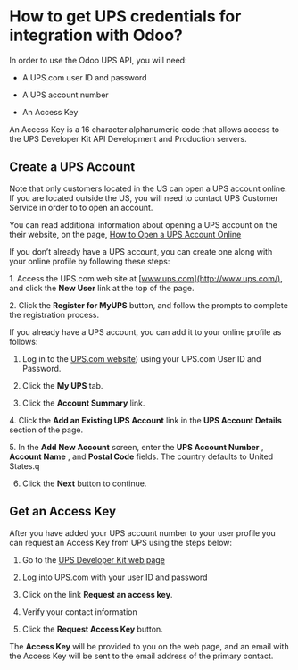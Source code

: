 # How to get UPS credentials for integration with Odoo?

In order to use the Odoo UPS API, you will need:

  * A UPS.com user ID and password

  * A UPS account number

  * An Access Key

An Access Key is a 16 character alphanumeric code that allows access to the
UPS Developer Kit API Development and Production servers.

## Create a UPS Account

Note that only customers located in the US can open a UPS account online. If
you are located outside the US, you will need to contact UPS Customer Service
in order to to open an account.

You can read additional information about opening a UPS account on the their
website, on the page, [How to Open a UPS Account
Online](https://www.ups.com/content/us/en/resources/sri/openaccountonline.html?srch_pos=2&srch_phr=open+ups+account)

If you don’t already have a UPS account, you can create one along with your
online profile by following these steps:

1\. Access the UPS.com web site at [www.ups.com](http://www.ups.com/), and
click the **New User** link at the top of the page.

2\. Click the **Register for MyUPS** button, and follow the prompts to
complete the registration process.

If you already have a UPS account, you can add it to your online profile as
follows:

  1. Log in to the [UPS.com website](http://www.ups.com/)) using your UPS.com User ID and Password.

  2. Click the **My UPS** tab.

  3. Click the **Account Summary** link.

4\. Click the **Add an Existing UPS Account** link in the **UPS Account
Details** section of the page.

5\. In the **Add New Account** screen, enter the **UPS Account Number** ,
**Account Name** , and **Postal Code** fields. The country defaults to United
States.q

  6. Click the **Next** button to continue.

## Get an Access Key

After you have added your UPS account number to your user profile you can
request an Access Key from UPS using the steps below:

  1. Go to the [UPS Developer Kit web page](https://www.ups.com/upsdeveloperkit?loc=en_US)

  2. Log into UPS.com with your user ID and password

  3. Click on the link **Request an access key**.

  4. Verify your contact information

  5. Click the **Request Access Key** button.

The **Access Key** will be provided to you on the web page, and an email with
the Access Key will be sent to the email address of the primary contact.

